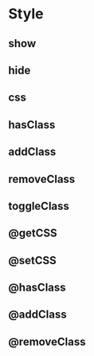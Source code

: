 Style
==================

show
------------------

hide
------------------

css
------------------

hasClass
------------------

addClass
------------------

removeClass
------------------

toggleClass
------------------

@getCSS
------------------

@setCSS
------------------

@hasClass
------------------

@addClass
------------------

@removeClass
------------------

